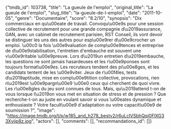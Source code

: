 {"tmdb_id": 103738, "title": "La gueule de l'emploi", "original_title": "La gueule de l'emploi", "slug_title": "la-gueule-de-l-emploi", "date": "2011-10-05", "genre": "Documentaire", "score": "8.2/10", "synopsis": "Dix commerciaux en qu\u00eate de travail. Convoqu\u00e9s pour une session collective de recrutement pour une grande compagnie d\u2019assurance, GAN, avec un cabinet de recrutement parisien, RST Conseil, ils vont devoir se distinguer les uns des autres pour esp\u00e9rer d\u00e9crocher un emploi. \u00c0 la fois \u00e9valuation de comp\u00e9tences et entreprise de d\u00e9stabilisation, l'entretien d'embauche est souvent une v\u00e9ritable \u00e9preuve. Lors d\u2019un entretien d\u2019embauche, les questions ne sont jamais hasardeuses et les r\u00e9ponses sont toujours format\u00e9es. Les recruteurs tendent des pi\u00e8ges, et les candidats tentent de les \u00e9viter. Jeux de r\u00f4les, tests d\u2019aptitude, mise en comp\u00e9tition collective, provocations, rien n\u2019est \u00e9pargn\u00e9 \u00e0 ceux qui cherchent de quoi vivre. Les r\u00e8gles du jeu sont connues de tous. Mais, qu\u2019attend t-on de vous lorsque l\u2019on vous met en situation de stress et de pression ? Que recherche-t-on au juste en voulant savoir si vous \u00eates dynamique et enthousiaste ? Votre facult\u00e9 d'adaptation ou votre capacit\u00e9 de soumission ?", "image": "https://image.tmdb.org/t/p/w185_and_h278_bestv2/r6uLcIVSbhQqi0FlXG33Xyjip8z.jpg", "actors": [], "comments": [], "recommandations_id": []}